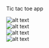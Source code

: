 Tic tac toe app

![alt text](https://i.imgur.com/X3pBdu4.png)  
![alt text](https://i.imgur.com/Zvxe9fF.png)  
![alt text](https://i.imgur.com/X3pBdu4.png)  
![alt text](https://i.imgur.com/P3s1vMO.png)  

